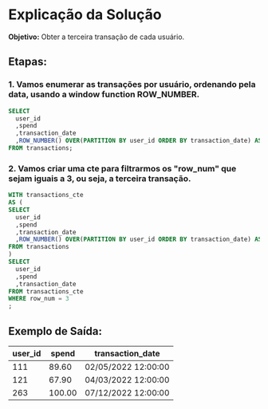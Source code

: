 # Explicação da Solução

**Objetivo:** Obter a terceira transação de cada usuário.

## Etapas:

### 1. Vamos enumerar as transações por usuário, ordenando pela data, usando a window function ROW_NUMBER.
```sql
SELECT
  user_id
  ,spend
  ,transaction_date
  ,ROW_NUMBER() OVER(PARTITION BY user_id ORDER BY transaction_date) AS row_num
FROM transactions;
```

### 2. Vamos criar uma cte para filtrarmos os "row_num" que sejam iguais a 3, ou seja, a terceira transação.

```sql
WITH transactions_cte
AS (
SELECT
  user_id
  ,spend
  ,transaction_date
  ,ROW_NUMBER() OVER(PARTITION BY user_id ORDER BY transaction_date) AS row_num
FROM transactions
)
SELECT
  user_id
  ,spend
  ,transaction_date
FROM transactions_cte
WHERE row_num = 3
;
```
## Exemplo de Saída:

| user_id | spend | transaction_date |
|------------------|------------|------|
| 111                | 89.60          | 02/05/2022 12:00:00 |
| 121                | 67.90          | 04/03/2022 12:00:00 |
| 263                | 100.00         | 07/12/2022 12:00:00 |